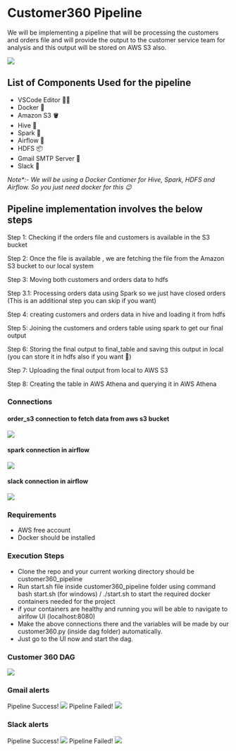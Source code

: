 # Customer360 Pipeline

We will be implementing a pipeline that will be processing the customers and orders file and will provide the output to the customer service team for analysis and this output will be stored on AWS S3 also. 

<img src = "/images/template.png"></img>

## List of Components Used for the pipeline

- VSCode Editor 🧑‍💻
- Docker 🐳
- Amazon S3 🪣
- Hive 🐘
- Spark 🌟
- Airflow 💨
- HDFS 📦
- Gmail SMTP Server 📧
- Slack 🔔

<i>Note*:- We will be using a Docker Contianer for Hive, Spark, HDFS and Airflow. So you just need docker for this 😉</i> 


## Pipeline implementation involves the below steps

Step 1: Checking if the orders file and customers is available in the S3 bucket

Step 2: Once the file is available , we are fetching the file from the Amazon S3 bucket to our local system

Step 3: Moving both customers and orders data to hdfs

Step 3.1: Processing orders data using Spark so we just have closed orders (This is an additional step you can skip if you want)

Step 4: creating customers and orders data in hive and loading it from hdfs

Step 5: Joining the customers and orders table using spark to get our final output

Step 6: Storing the final output to final_table and saving this output in local (you can store it in hdfs also if you want 🤗)

Step 7: Uploading the final output from local to AWS S3

Step 8: Creating the table in AWS Athena and querying it in AWS Athena

### Connections

#### order_s3 connection to fetch data from aws s3 bucket

<img src = "/images/aws_conn.png"></img>

#### spark connection in airflow

<img src = "/images/spark_conn.png"></img>

#### slack connection in airflow

<img src = "/images/slack_conn.png"></img>

### Requirements
- AWS free account
- Docker should be installed

### Execution Steps

- Clone the repo and your current working directory should be customer360_pipeline
- Run start.sh file inside customer360_pipeline folder using command bash start.sh (for windows) / ./start.sh  to start the required docker containers needed for the project 
- if your containers are healthy and running you will be able to navigate to airlfow UI (localhost:8080)
- Make the above connections there and the variables will be made by our customer360.py (inside dag folder) automatically.
- Just go to the UI now and start the dag.

### Customer 360 DAG
<img src = "/images/airflow_dag.png"></img>

### Gmail alerts
Pipeline Success!
<img src = "/images/pipeline_success_email.png"></img>
Pipeline Failed!
<img src = "/images/pipeline_failed_email.png"></img>

### Slack alerts
Pipeline Success!
<img src = "/images/slack_success.png"></img>
Pipeline Failed!
<img src = "/images/slack_fail.png"></img>

